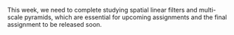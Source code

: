 This week, we need to complete studying spatial linear filters and multi-scale pyramids, which are essential for upcoming assignments and the final assignment to be released soon.
